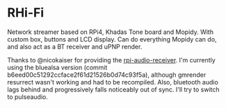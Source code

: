 # RHi-Fi
Network streamer based on RPi4, Khadas Tone board and Mopidy. With custom box, buttons and LCD display. Can do everything Mopidy can do, and also act as a BT receiver and uPNP render.


Thanks to @nicokaiser for providing the [rpi-audio-receiver](https://github.com/nicokaiser/rpi-audio-receiver). I'm currently using the bluealsa version (commit b6eed00c51292ccface2f61d21526b0d74c93f5a), although gmrender resurrect wasn't working and had to be recompiled. Also, bluetooth audio lags behind and progressively falls noticeably out of sync. I'll try to switch to pulseaudio. 

